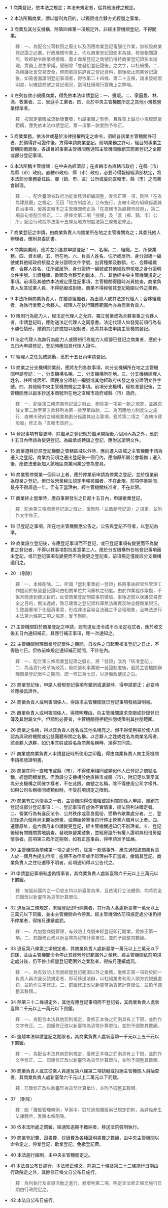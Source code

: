 * 1 商業登記，依本法之規定；本法未規定者，從其他法律之規定。

* 2 本法所稱商業，謂以營利為目的，以獨資或合夥方式經營之事業。

* 3 商業及其分支機構，除第四條第一項規定外，非經主管機關登記，不得開業。

> 釋：一、為配合公司執照之廢止以及因應商業登記電腦化作業，無核發商業登記證之必要。行政機關作業上，均以商業登記證影本為據，核發相關證照，致經勒令歇業或撤銷、廢止商業登記之商號仍得持商業登記證影本辦理，實務上滋生爭議。爰刪除「並發給登記證後」之文字，以杜紛擾。二、為維護社會交易安全，俾商號提供詳實之登記資料，爾後廢止商業登記證後，如需書面證明登記事項者，得依第二十四條、第二十五條，請求發給證明書，以確認商號之登記現況，當可杜絕現行實務上之弊端。

* 4 左列各款小規模商業，得免依本法申請登記：一、攤販。二、家庭農、林、漁、牧業者。三、家庭手工業者。四、合於中央主管機關所定之其他小規模營業標準者。

> 釋：按固定攤販或流動販賣者，均屬攤販之型態，且性質上屬於小規模商業範疇，應免依本法申請登記，第一項第一款爰酌予修正。

* 5 商業業務，依法律或基於法律授權所定之命令，須經各該業主管機關許可者，於領得許可證件後，方得申請商業登記。前項業務之許可，經目的事業主管機關撤銷後，各該目的事業主管機關應通知主管機關撤銷其商業登記之全部或部分登記事項。

* 6 本法所稱主管機關：在中央為經濟部；在直轄市為直轄市政府；在縣（市）為縣（市）政府。直轄市政府、縣（市）政府，必要時得報經經濟部核定，將本法部分業務委任區、鄉（鎮、市、區）公所或委託直轄市、縣（市）之商業會辦理。

> 釋：一、配合臺灣省政府功能業務與組織調整，爰修正第一項，刪除「在省為建設廳」之規定。另因「地方制度法」公布施行，直轄市政府組織係屬其自治事項，爰將直轄市之主管機關修正為「在直轄市為直轄市政府」，第二項首句並配合修正。二、原條文第二項「授權」及「區（鄉、鎮、市）公所」配合行政程序法第十五條及地方制度法第三條規定修正。

* 7 商業登記之申請，由商業負責人向營業所在地之主管機關為之；其委託他人辦理者，應附具委託書。

* 8 商業開業前，應將左列各款申請登記：一、名稱。二、組織。三、所營業務。四、資本額。五、所在地。六、負責人姓名、住所或居所、身分證統一編號或其他經政府核發之身分證明文件字號、出資種類及數額。七、合夥組織者，合夥人姓名、住所或居所、身分證統一編號或其他經政府核發之身分證明文件字號、出資種類、數額及合夥契約副本。八、其他經中央主管機關規定之事項。前項及其他依本法規定應登記事項，主管機關得隨時派員抽查。商業負責人及其從業人員，不得妨礙或拒絕。商業不得經營其登記範圍以外之業務。

* 9 本法所稱商業負責人，在獨資組織者，為出資人或其法定代理人；合夥組織者，為執行業務之合夥人。經理人在執行職務範圍內亦為商業負責人。

* 10 限制行為能力人，經法定代理人之允許，獨立營業或為合夥事業之合夥人者，申請登記時，應附送法定代理人之同意書。法定代理人如發覺前項行為有不勝任情形，撤銷其允許或加以限制者，應將其事由申請主管機關登記。

* 11 法定代理人為無行為能力人或限制行為能力人經營已登記之商業者，應於十五日內申請登記，登記時應加具代理人證件。

* 12 經理人之任免或調動，應於十五日內申請登記。

* 13 商業之分支機構開業前，應將左列各款事項，向分支機構所在地之主管機關申請登記：一、分支機構名稱。二、分支機構所在地。三、分支機構經理人姓名、住所或居所、國民身分證統一編號或其他經政府核發之身分證明文件字號。四、其他經中央主管機關規定之事項。前項分支機構，經核准登記後，主管機關應以副本抄送本商號所在地之直轄市政府或縣（市）政府。

> 釋：一、配合第三條商業登記證之廢止，刪除第一項第一款之規定，並將原條文第二款至第五款移列為第一款至第四款。二、為因應地方制度法之施行，直轄市政府之組織業務劃分係屬其自治事項，爰將第二項之「直轄市建設局」修正為「直轄市政府」。

* 14 登記事項有變更時，除繼承之登記應於繼承開始後六個月內為之外，應於十五日內申請為變更登記。為繼承或轉讓之登記，應附送證明文件。

* 15 商業遷移於原登記機關之管轄區域以外時，應向遷入區域之主管機關申請為遷入之登記。商業為前項之遷出登記後一個月內，應向原所屬公會報備；遷入後，應依法重新加入該地區商業同業公會為會員。

* 16 商業暫停營業一個月以上者，應於停業前申請為停業之登記，並於復業前為復業之登記。但已依營業稅法規定申報核備者，不在此限。前項停業期間，最長不得超過一年。但有正當理由，經主管機關核准者，不在此限。

* 17 商業終止營業時，應自事實發生之日起十五日內，申請歇業登記。

> 釋：配合第三條商業登記證之廢止，爰刪除「並繳銷登記證」之規定，並酌作文字修正。

* 18 已登記之事項，所在地主管機關應公告之。公告與登記不符者，以登記為準。

* 19 商業設立登記後，有應登記事項而不登記，或已登記事項有變更而不為變更之登記者，不得以其事項對抗善意第三人。應於分支機構所在地登記事項而未登記，或已登記事項有變更而不為變更之登記者，前項規定僅就該分支機構適用之。

* 20 （刪除）

> 釋：一、本條刪除。二、所謂「營利事業統一發證」係將事後經常性管理工作提前於核發登記證時由相關單位共同審核之制度。由於作業程序繁複，不但未能達到便民目的，反使商業登記制度事前徵信、事後追懲以保護交易安全之目的，無法達成，致已建置之登記資料庫無法確實反映全體商業現況，引致嚴重地下化經濟事實，形成非法容易合法難之不合理現象，且無法遂行本法第六條第二項之規定，爰予刪除。

* 21 主管機關對於商業登記之申請，認有違反法令或不合法定程式者，應於收文後五日內通知補正，其應行補正事項，應一次通知之。

* 22 主管機關辦理商業登記案件之期間，自收件之日起至核准登記之日止，不得逾七日。但依前條規定通知補正期間，不計在內。

> 釋：一、配合第三條商業登記證之廢止，將「發證」改為「核准登記」。二、為落實行政革新政策，廢除營利事業統一發證制度後，爰將主管機關辦理商業登記案件之期間，統一修正為七日，以達簡政便民之旨。

* 23 商業登記後，申請人發現登記事項有錯誤或遺漏時，得申請更正；必要時並應檢具證件。

* 24 商業負責人或利害關係人，得請求主管機關就已登記事項發給證明書。

* 25 商業負責人或利害關係人，得敘明理由，向主管機關請求查閱或抄錄登記簿及其附屬文件。但顯無必要者，主管機關得拒絕抄閱或限制其抄閱範圍。

* 26 商業之名稱，得以其負責人姓名或其他名稱充之。但不得使用易於使人誤認為與政府機關或公益團體有關之名稱。以合夥人之姓或姓名為商業名稱者，該合夥人退夥，如仍用其姓或姓名為商業名稱時，須得其同意。

* 27 商業或商業負責人申請登記時所使用之印鑑，得由商業負責人向主管機關申請核發證明書。

* 28 商業在同一直轄市或縣（市），不得使用相同或類似他人已登記之商號名稱，經營同類業務。但添設分支機構於他直轄市或縣（市），附記足以表示其為分支機構之明確字樣者，不在此限。商號之名稱，除不得使用公司字樣外，如與公司名稱相同或類似時，不受前項規定之限制。

* 29 商業有左列情事之一者，主管機關得依職權或據利害關係人申請，撤銷其登記或部分登記事項：一、登記事項有虛偽不實情事，經法院判決確定者。二、營業行為有違反法令、公共秩序或善良風俗，受勒令歇業處分者。三、登記後滿六個月尚未開始營業，或開始營業後自行停止營業六個月以上者。四、遷離原址，逾六個月未申請變更登記，經主管機關通知仍不辦理者。五、登記後經有關機關實地調查，發現無營業跡象，並經房屋所有權人證明無租借房屋情事者。前項第三款所定期限，如有正當事由，得申請准予延展。

* 30 主管機關為前條第一項之處分前，除第一款情事外，應先通知該商業負責人於一個月內提出申辯；逾期不為申辯或申辯理由不正當者，撤銷其登記。商業負責人之住址遷移不明者，前項通知得以公告代之。

* 31 申請登記事項有虛偽情事者，其商業負責人處新臺幣六千元以上三萬元以下罰鍰。

> 釋：按當前國內之一切收支均以新臺幣為準，且依現行立法體例，均將罰金罰鍰改以新臺幣為貨幣計算單位。

* 32 違反第三條規定，未經登記即行開業者，其行為人各處新臺幣一萬元以上三萬元以下罰鍰，並由主管機關命令停業。經主管機關依前項規定處分後仍拒不停業者，得按月連續處罰。

> 釋：一、為加強商號管理，有效防止商號未經登記即行開業，爰修正第一項。二、罰鍰修正改以新臺幣為貨幣計算單位，並酌予調整其數額。

* 33 違反第八條第三項規定者，其商業負責人處新臺幣一萬元以上三萬元以下罰鍰，並由主管機關命令停止其經營登記範圍外之業務。經主管機關依前項規定處分後，仍不停止經營登記範圍外之業務者，得按月連續處罰。

> 釋：一、為有效防止商號經營登記範圍以外之業務，爰修正第一項對於同一負責人再次違反該規定者，即可移送法辦，以杜絕業者利用人頭方式規避處罰，並酌作文字修正。二、罰鍰修正改以新臺幣為貨幣計算單位，並酌予調整其數額。。

* 34 除第三十二條規定外，其他有應登記事項而不登記者，其商業負責人處新臺幣二千元以上一萬元以下罰鍰。

> 釋：一、為配合本法其他罰則規定，爰修正本條之罰則具有上下限，並酌作文字修正。二、罰鍰修正改以新臺幣為貨幣計算單位，並酌予調整其數額。

* 35 逾越本法申請登記之期限者，其商業負責人處新臺幣一千元以上五千元以下罰鍰。

> 釋：一、為配合本法其他罰則規定，爰修正本條之罰則具有上下限，並酌作文字修正。二、罰鍰修正改以新臺幣為貨幣計算單位，並酌予調整其數額。

* 36 商業負責人或其從業人員違反第八條第二項妨礙或拒絕主管機關人員抽查者，其商業負責人處新臺幣六千元以上二萬元以下罰鍰。

> 釋：罰鍰修正改以新臺幣為貨幣計算單位，並酌予調整其數額。

* 37 （刪除）

> 釋：因「攤販管理條例」草案中，對於違規攤販另已規定罰則，為避免產生法律競合，爰將本條刪除。

* 38 依本法所處之罰鍰，經通知逾期不繳納者，移送法院強制執行。

* 39 商業登記費、證書費、抄錄費及各種證明書費之數額，由中央主管機關以命令定之。停業登記、歇業登記，免繳登記費。

* 40 本法施行細則，由中央主管機關定之。

* 41 本法自公布日施行。本法修正條文，除第二十條及第二十二條施行日期由行政院定之外，其餘修正條文自公布日施行。

> 釋：為利執行及宣導活動之進行，爰增列第二項，明定本法修正條文施行日期由行政院定之。

* 42 本法自公布日施行。


